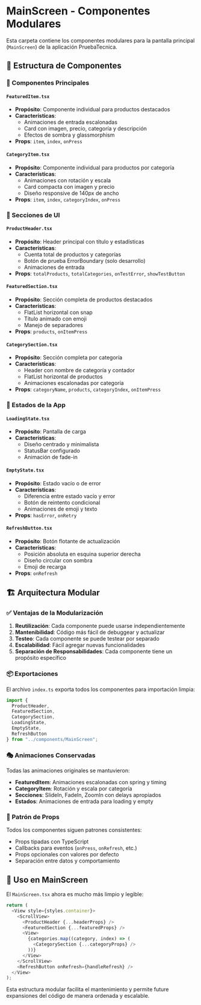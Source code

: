 # MainScreen - Componentes Modulares

Esta carpeta contiene los componentes modulares para la pantalla principal (`MainScreen`) de la aplicación PruebaTecnica.

## 📁 Estructura de Componentes

### 🎯 Componentes Principales

#### `FeaturedItem.tsx`
- **Propósito**: Componente individual para productos destacados
- **Características**: 
  - Animaciones de entrada escalonadas
  - Card con imagen, precio, categoría y descripción
  - Efectos de sombra y glassmorphism
- **Props**: `item`, `index`, `onPress`

#### `CategoryItem.tsx`
- **Propósito**: Componente individual para productos por categoría
- **Características**:
  - Animaciones con rotación y escala
  - Card compacta con imagen y precio
  - Diseño responsive de 140px de ancho
- **Props**: `item`, `index`, `categoryIndex`, `onPress`

### 🎨 Secciones de UI

#### `ProductHeader.tsx`
- **Propósito**: Header principal con título y estadísticas
- **Características**:
  - Cuenta total de productos y categorías
  - Botón de prueba ErrorBoundary (solo desarrollo)
  - Animaciones de entrada
- **Props**: `totalProducts`, `totalCategories`, `onTestError`, `showTestButton`

#### `FeaturedSection.tsx`
- **Propósito**: Sección completa de productos destacados
- **Características**:
  - FlatList horizontal con snap
  - Título animado con emoji
  - Manejo de separadores
- **Props**: `products`, `onItemPress`

#### `CategorySection.tsx`
- **Propósito**: Sección completa por categoría
- **Características**:
  - Header con nombre de categoría y contador
  - FlatList horizontal de productos
  - Animaciones escalonadas por categoría
- **Props**: `categoryName`, `products`, `categoryIndex`, `onItemPress`

### 📱 Estados de la App

#### `LoadingState.tsx`
- **Propósito**: Pantalla de carga
- **Características**:
  - Diseño centrado y minimalista
  - StatusBar configurado
  - Animación de fade-in

#### `EmptyState.tsx`
- **Propósito**: Estado vacío o de error
- **Características**:
  - Diferencia entre estado vacío y error
  - Botón de reintento condicional
  - Animaciones de emoji y texto
- **Props**: `hasError`, `onRetry`

#### `RefreshButton.tsx`
- **Propósito**: Botón flotante de actualización
- **Características**:
  - Posición absoluta en esquina superior derecha
  - Diseño circular con sombra
  - Emoji de recarga
- **Props**: `onRefresh`

## 🏗️ Arquitectura Modular

### ✅ Ventajas de la Modularización

1. **Reutilización**: Cada componente puede usarse independientemente
2. **Mantenibilidad**: Código más fácil de debuggear y actualizar
3. **Testeo**: Cada componente se puede testear por separado
4. **Escalabilidad**: Fácil agregar nuevas funcionalidades
5. **Separación de Responsabilidades**: Cada componente tiene un propósito específico

### 📦 Exportaciones

El archivo `index.ts` exporta todos los componentes para importación limpia:

```typescript
import {
  ProductHeader,
  FeaturedSection,
  CategorySection,
  LoadingState,
  EmptyState,
  RefreshButton
} from "../components/MainScreen";
```

### 🎭 Animaciones Conservadas

Todas las animaciones originales se mantuvieron:
- **FeaturedItem**: Animaciones escalonadas con spring y timing
- **CategoryItem**: Rotación y escala por categoría
- **Secciones**: SlideIn, FadeIn, ZoomIn con delays apropiados
- **Estados**: Animaciones de entrada para loading y empty

### 🔧 Patrón de Props

Todos los componentes siguen patrones consistentes:
- Props tipadas con TypeScript
- Callbacks para eventos (`onPress`, `onRefresh`, etc.)
- Props opcionales con valores por defecto
- Separación entre datos y comportamiento

## 🚀 Uso en MainScreen

El `MainScreen.tsx` ahora es mucho más limpio y legible:

```typescript
return (
  <View style={styles.container}>
    <ScrollView>
      <ProductHeader {...headerProps} />
      <FeaturedSection {...featuredProps} />
      <View>
        {categories.map((category, index) => (
          <CategorySection {...categoryProps} />
        ))}
      </View>
    </ScrollView>
    <RefreshButton onRefresh={handleRefresh} />
  </View>
);
```

Esta estructura modular facilita el mantenimiento y permite future expansiones del código de manera ordenada y escalable. 
